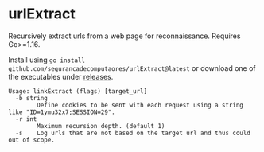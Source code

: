 # urlExtract

Recursively extract urls from a web page for reconnaissance. Requires Go>=1.16.

Install using `go install github.com/segurancadecomputaores/urlExtract@latest` or download one of the executables under [releases](https://github.com/eversinc33/LinkExtract/releases).

```
Usage: linkExtract (flags) [target_url]
  -b string
        Define cookies to be sent with each request using a string like "ID=1ymu32x7;SESSION=29".
  -r int
        Maximum recursion depth. (default 1)
  -s    Log urls that are not based on the target url and thus could out of scope.
```

